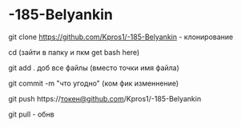 # -185-Belyankin

git clone https://github.com/Kpros1/-185-Belyankin - клонирование

cd (зайти в папку и пкм get bash here)

git add . доб все файлы (вместо точки имя файла)

git commit -m "что угодно" (ком фик изменнение)

git push https://токен@github.com/Kpros1/-185-Belyankin

git pull - обнв

 
